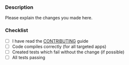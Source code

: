 ### Description
Please explain the changes you made here.

### Checklist
- [ ] I have read the [CONTRIBUTING](../../blob/master/CONTRIBUTING.md) guide
- [ ] Code compiles correctly (for all targeted apps)
- [ ] Created tests which fail without the change (if possible)
- [ ] All tests passing
